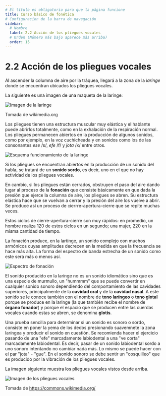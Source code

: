 ```yaml
---
# El título es obligatorio para que la página funcione
title: Curso básico de fonética
# Configuracion de la barra de navegación
sidebar:
  # Nombre
  label: 2.2 Acción de los pliegues vocales
  # Orden (Número más bajo aparece más arriba)
  order: 15
---
```

# 2.2 Acción de los pliegues vocales

Al ascender la columna de aire por la tráquea, llegará a la zona de la *laringe* donde se encuentran ubicados los pliegues vocales.

La siguiente es una imagen de una maqueta de la laringe:

![Imagen de la laringe](https://upload.wikimedia.org/wikipedia/commons/2/2c/Human_Larynx_Model_%2850692886813%29.jpg)

Tomada de wikimedia.org

Los pliegues tienen una estructura muscular muy elástica y el hablante puede abrirlos totalmente, como en la exhalación  de la respiración normal.
Los pliegues permanecen abiertos en la producción de algunos sonidos, como por ejemplo, en la voz cuchicheada y en sonidos como los de las consonantes *ese* /s/, *efe* /f/ y *jota* /x/ entre otros.

![Esquema funcionamiento de la laringe](/imagenes/esquema_fonacion_01.png)

Si los pliegues se encuentran abiertos en la producción de un sonido del habla, se tratará de un **sonido sordo**, es decir, uno en el que no hay actividad de los pliegues vocales.

En cambio, si los pliegues están cerrados, obstruyen el paso del aire dando lugar al proceso de la **fonación** que consiste básicamente en que dada la presión que ejerce la columna de aire, los pliegues se abren. Su estructura elástica hace que se vuelvan a cerrar y la presión del aire los vuelve a abrir. Se produce así un proceso de cierrre-apertura-cierre que se repite muchas veces.

Estos ciclos de cierre-apertura-cierre son muy rápidos: en promedio, un hombre realiza 120 de estos ciclos en un segundo; una mujer, 220 en la misma cantidad de tiempo.

La fonación produce, en la lartinge, un sonido complejo con muchos armónicos cuyas amplitudes decrecen en la medida en que la frecuencia se hace más alta. La forma del espectro de banda estrecha de un sonido como este será más o menos así.

![Espectro de fonación](/imagenes/espectro_tono_glotal_simulado_praat.png)

El sonido producido en la laringe no es un sonido idiomático sino que es una especie de murmullo, un "hummmm" que se puede convertir en cualquier sonido sonoro dependiendo del comportamiento de las cavidades superiores, principalmente de la **cavidad oral** y de la **cavidad  nasal**. A este sonido se le conoce también con el nombre de **tono laríngeo** o **tono glotal** porque se produce en la laringe (la que también recibe el nombre de **órgano fonador**) y porque el espacio que se producen entre las cuerdas vocales cuando estas se abren, se denomina **glotis**.

Una prueba sencilla para determinar si un sonido es sonoro o sordo, consiste en poner la yema de los dedos presionando suavemnete la zona laríngea y producir el sonido en cuestión. Se recomienda hacer el ejercicio pasando de una "efe" marcadamente labiodental a una "ve corta" marcadamente labiodental. Es decir, pasar de un sonido labiodental sordo a uno sonoro intentando no cambiar nada más. Lo mismo se puede hacer con el par "jota" - "gue". En el sonido sonoro se debe sentir un "cosquilleo" que es producido por la vibración de los pliegues vocales.

La imagen siguiente muestra los pliegues vocales vistos desde arriba.

![Imagen de los pliegues vocales](https://upload.wikimedia.org/wikipedia/commons/7/7c/Vocal_folds-201611.jpg)

Tomada de https://commons.wikimedia.org/
